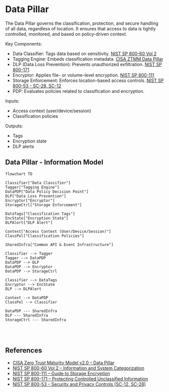 # Data Pillar



The Data Pillar governs the classification, protection, and secure handling of all data, regardless of location. It ensures that access to data is tightly controlled, monitored, and based on policy-driven context.

Key Components:
- Data Classifier: Tags data based on sensitivity. [NIST SP 800-60 Vol 2](https://csrc.nist.gov/publications/detail/sp/800-60/vol-2-rev-1/final)
- Tagging Engine: Embeds classification metadata. [CISA ZTMM Data Pillar](https://www.cisa.gov/resources-tools/resources/zero-trust-maturity-model)
- DLP (Data Loss Prevention): Prevents unauthorized exfiltration. [NIST SP 800-171](https://csrc.nist.gov/publications/detail/sp/800-171/rev-2/final)
- Encryptor: Applies file- or volume-level encryption. [NIST SP 800-111](https://csrc.nist.gov/publications/detail/sp/800-111/final)
- Storage Enforcement: Enforces location-based access controls. [NIST SP 800-53 - SC-28, SC-12](https://csrc.nist.gov/publications/detail/sp/800-53/rev-5/final)
- PDP: Evaluates policies related to classification and encryption.

Inputs:
- Access context (user/device/session)
- Classification policies

Outputs:
- Tags
- Encryption state
- DLP alerts

## Data Pillar - Information Model

```mermaid
flowchart TD

Classifier["Data Classifier"]
Tagger["Tagging Engine"]
DataPDP["Data Policy Decision Point"]
DLP["Data Loss Prevention"]
Encryptor["Encryptor"]
StorageCtrl["Storage Enforcement"]

DataTags["Classification Tags"]
EncState["Encryption State"]
DLPAlert["DLP Alert"]

Context["Access Context (User/Device/Session)"]
ClassPol["Classification Policies"]

SharedInfra["Common API & Event Infrastructure"]

Classifier --> Tagger
Tagger --> DataPDP
DataPDP --> DLP
DataPDP --> Encryptor
DataPDP --> StorageCtrl

Classifier --> DataTags
Encryptor --> EncState
DLP --> DLPAlert

Context --> DataPDP
ClassPol --> Classifier

DataPDP --- SharedInfra
DLP --- SharedInfra
StorageCtrl --- SharedInfra
```

<br><br>
## References

- [CISA Zero Trust Maturity Model v2.0 – Data Pillar](https://www.cisa.gov/resources-tools/resources/zero-trust-maturity-model)
- [NIST SP 800-60 Vol 2 – Information and System Categorization](https://csrc.nist.gov/publications/detail/sp/800-60/vol-2-rev-1/final)
- [NIST SP 800-111 – Guide to Storage Encryption](https://csrc.nist.gov/publications/detail/sp/800-111/final)
- [NIST SP 800-171 – Protecting Controlled Unclassified Information](https://csrc.nist.gov/publications/detail/sp/800-171/rev-2/final)
- [NIST SP 800-53 – Security and Privacy Controls (SC-12, SC-28)](https://csrc.nist.gov/publications/detail/sp/800-53/rev-5/final)
